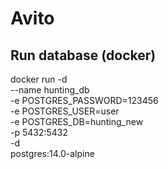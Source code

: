 # Avito

## Run database (docker)

docker run -d \
	--name hunting_db \
	-e POSTGRES_PASSWORD=123456 \
	-e POSTGRES_USER=user \
    -e POSTGRES_DB=hunting_new \
    -p 5432:5432 \
    -d \
	postgres:14.0-alpine